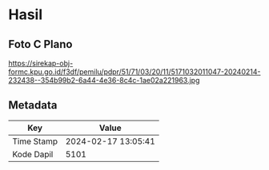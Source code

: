 # Hasil

## Foto C Plano

https://sirekap-obj-formc.kpu.go.id/f3df/pemilu/pdpr/51/71/03/20/11/5171032011047-20240214-232438--354b99b2-6a44-4e36-8c4c-1ae02a221963.jpg


## Metadata

| Key        | Value               |
| ---------- | ------------------- |
| Time Stamp | 2024-02-17 13:05:41 |
| Kode Dapil | 5101                |



